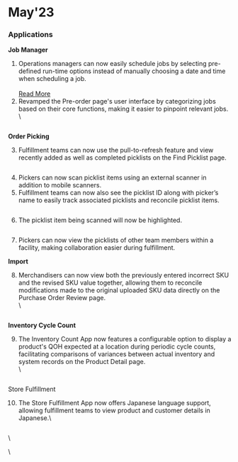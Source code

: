 # May'23

### Applications

**Job Manager**

1. Operations managers can now easily schedule jobs by selecting pre-defined run-time options instead of manually choosing a date and time when scheduling a job. \
   \
   [Read More](select-pre-defined-job-run-time-options.md)
2. Revamped the Pre-order page's user interface by categorizing jobs based on their core functions, making it easier to pinpoint relevant jobs.\
   \


<figure><img src="https://www.hotwax.co/hs-fs/hubfs/Revamped%20Pre-order%20Page-1.png?width=2057&#x26;height=1509&#x26;name=Revamped%20Pre-order%20Page-1.png" alt=""><figcaption></figcaption></figure>

**Order Picking**

3. Fulfillment teams can now use the pull-to-refresh feature and view recently added as well as completed picklists on the Find Picklist page.

<figure><img src="https://www.hotwax.co/hs-fs/hubfs/Pull%20to%20refresh.png?width=819&#x26;height=600&#x26;name=Pull%20to%20refresh.png" alt=""><figcaption></figcaption></figure>

4. Pickers can now scan picklist items using an external scanner in addition to mobile scanners.
5. Fulfillment teams can now also see the picklist ID along with picker’s name to easily track associated picklists and reconcile picklist items.&#x20;

<figure><img src="https://www.hotwax.co/hs-fs/hubfs/Picklist%20ID.png?width=819&#x26;height=600&#x26;name=Picklist%20ID.png" alt=""><figcaption></figcaption></figure>

6. The picklist item being scanned will now be highlighted.

<figure><img src="https://www.hotwax.co/hs-fs/hubfs/Highlight%20scanned%20items.png?width=819&#x26;height=600&#x26;name=Highlight%20scanned%20items.png" alt=""><figcaption></figcaption></figure>

7. Pickers can now view the picklists of other team members within a facility, making collaboration easier during fulfillment.

**Import**

8. Merchandisers can now view both the previously entered incorrect SKU and the revised SKU value together, allowing them to reconcile modifications made to the original uploaded SKU data directly on the Purchase Order Review page.\
   \


<figure><img src="https://www.hotwax.co/hs-fs/hubfs/View%20Old%20SKU%20values.png?width=2084&#x26;height=1520&#x26;name=View%20Old%20SKU%20values.png" alt=""><figcaption></figcaption></figure>



**Inventory Cycle Count**

9. The Inventory Count App now features a configurable option to display a product's QOH expected at a location during periodic cycle counts, facilitating comparisons of variances between actual inventory and system records on the Product Detail page.\
   \


<figure><img src="https://www.hotwax.co/hs-fs/hubfs/View%20QOH%20in%20Cycle%20count.png?width=2050&#x26;height=1502&#x26;name=View%20QOH%20in%20Cycle%20count.png" alt=""><figcaption></figcaption></figure>

Store Fulfillment

10. The Store Fulfillment App now offers Japanese language support, allowing fulfillment teams to view product and customer details in Japanese.\


<figure><img src="https://www.hotwax.co/hs-fs/hubfs/Japanese%20language%20support.png?width=2064&#x26;height=1520&#x26;name=Japanese%20language%20support.png" alt=""><figcaption></figcaption></figure>



\


\
